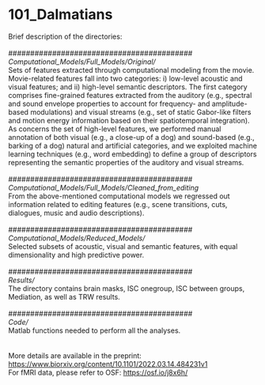 # 101_Dalmatians
Brief description of the directories:<br>
<br>
##########################################<br>
<i>Computational_Models/Full_Models/Original/</i><br>
Sets of features extracted through computational modeling from the movie. Movie-related features fall into two categories: 
i) low-level acoustic and visual features; and ii) high-level semantic descriptors. 
The first category comprises fine-grained features extracted from the auditory (e.g., spectral and sound envelope properties to account for frequency- and amplitude-based modulations) and visual streams (e.g., set of static Gabor-like filters and motion energy information based on their spatiotemporal integration). 
As concerns the set of high-level features, we performed manual annotation of both visual (e.g., a close-up of a dog) and sound-based (e.g., barking of a dog) natural and artificial categories, and we exploited machine learning techniques (e.g., word embedding) to define a group of descriptors representing the semantic properties of the auditory and visual streams. <br>
<br>
##########################################<br>
<i>Computational_Models/Full_Models/Cleaned_from_editing</i><br>
From the above-mentioned computational models we regressed out information related to editing features (e.g., scene transitions, cuts, dialogues, music and audio descriptions).<br>
<br>
##########################################<br>
<i>Computational_Models/Reduced_Models/</i><br>
Selected subsets of acoustic, visual and semantic features, with equal dimensionality and high predictive power.<br>
<br>
##########################################<br>
<i>Results/</i><br>
The directory contains brain masks, ISC onegroup, ISC between groups, Mediation, as well as TRW results.<br>
<br>
##########################################<br>
<i>Code/</i><br>
Matlab functions needed to perform all the analyses.<br>
<br>
<br>
More details are available in the preprint: https://www.biorxiv.org/content/10.1101/2022.03.14.484231v1<br>
For fMRI data, please refer to OSF: https://osf.io/j8x6h/<br>

